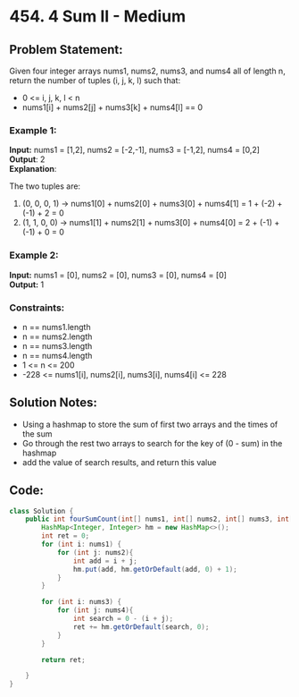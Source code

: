 # 454. 4 Sum II - Medium

## Problem Statement:
Given four integer arrays nums1, nums2, nums3, and nums4 all of length n, return the number of tuples (i, j, k, l) such that:

- 0 <= i, j, k, l < n
- nums1[i] + nums2[j] + nums3[k] + nums4[l] == 0

### Example 1:

**Input:** nums1 = [1,2], nums2 = [-2,-1], nums3 = [-1,2], nums4 = [0,2]  
**Output**: 2  
**Explanation**: 

The two tuples are:  
1. (0, 0, 0, 1) -> nums1[0] + nums2[0] + nums3[0] + nums4[1] = 1 + (-2) + (-1) + 2 = 0
2. (1, 1, 0, 0) -> nums1[1] + nums2[1] + nums3[0] + nums4[0] = 2 + (-1) + (-1) + 0 = 0

### Example 2:

**Input:** nums1 = [0], nums2 = [0], nums3 = [0], nums4 = [0]  
**Output:** 1
 

### Constraints:

- n == nums1.length
- n == nums2.length
- n == nums3.length
- n == nums4.length
- 1 <= n <= 200
- -228 <= nums1[i], nums2[i], nums3[i], nums4[i] <= 228

## Solution Notes:
- Using a hashmap to store the sum of first two arrays and the times of the sum
- Go through the rest two arrays to search for the key of (0 - sum) in the hashmap
- add the value of search results, and return this value

## Code:

```Java
class Solution {
    public int fourSumCount(int[] nums1, int[] nums2, int[] nums3, int[] nums4) {
        HashMap<Integer, Integer> hm = new HashMap<>();
        int ret = 0;
        for (int i: nums1) {
            for (int j: nums2){
                int add = i + j;
                hm.put(add, hm.getOrDefault(add, 0) + 1);
            }
        }

        for (int i: nums3) {
            for (int j: nums4){
                int search = 0 - (i + j);
                ret += hm.getOrDefault(search, 0);
            }
        }

        return ret;

    }
}

```